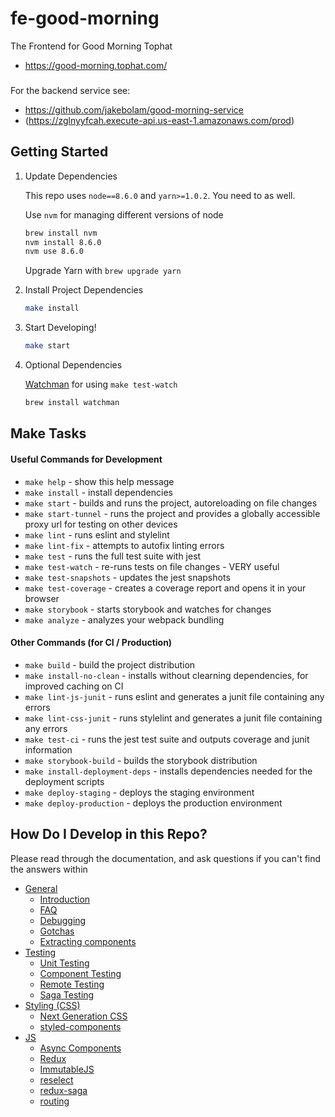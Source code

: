 # fe-good-morning
The Frontend for Good Morning Tophat
- https://good-morning.tophat.com/

###
For the backend service see:
- https://github.com/jakebolam/good-morning-service 
- (https://zglnyyfcah.execute-api.us-east-1.amazonaws.com/prod)

## Getting Started

1. Update Dependencies
    
    This repo uses `node==8.6.0` and `yarn>=1.0.2`. You need to as well.
    
    Use `nvm` for managing different versions of node
    ```bash
    brew install nvm
    nvm install 8.6.0
    nvm use 8.6.0
    ```
    
    Upgrade Yarn with `brew upgrade yarn`

1. Install Project Dependencies
    
    ```bash
    make install
    ```

1. Start Developing!

    ```bash
    make start
    ```

1. Optional Dependencies

    [Watchman](https://facebook.github.io/watchman/) for using `make test-watch`
    
    ```bash
    brew install watchman
    ```


## Make Tasks
#### Useful Commands for Development

- `make help` - show this help message
- `make install` - install dependencies
- `make start` - builds and runs the project, autoreloading on file changes
- `make start-tunnel` - runs the project and provides a globally accessible proxy url for testing on other devices
- `make lint` - runs eslint and stylelint
- `make lint-fix` - attempts to autofix linting errors
- `make test` - runs the full test suite with jest
- `make test-watch` - re-runs tests on file changes - VERY useful
- `make test-snapshots` - updates the jest snapshots
- `make test-coverage` - creates a coverage report and opens it in your browser
- `make storybook` - starts storybook and watches for changes
- `make analyze` - analyzes your webpack bundling

#### Other Commands (for CI / Production)

- `make build` - build the project distribution
- `make install-no-clean` - installs without clearning dependencies, for improved caching on CI
- `make lint-js-junit` - runs eslint and generates a junit file containing any errors
- `make lint-css-junit` - runs stylelint and generates a junit file containing any errors
- `make test-ci` - runs the jest test suite and outputs coverage and junit information
- `make storybook-build` - builds the storybook distribution
- `make install-deployment-deps` - installs dependencies needed for the deployment scripts
- `make deploy-staging` - deploys the staging environment
- `make deploy-production` - deploys the production environment

## How Do I Develop in this Repo?

Please read through the documentation, and ask questions if you can't find the answers within

- [General](docs/general)
  - [Introduction ](docs/general/introduction.md)
  - [FAQ](docs/general/faq.md)
  - [Debugging](docs/general/debugging.md)  
  - [Gotchas](docs/general/gotchas.md)
  - [Extracting components](docs/general/components.md)
- [Testing](docs/testing)
  - [Unit Testing](docs/testing/unit-testing.md)
  - [Component Testing](docs/testing/component-testing.md)
  - [Remote Testing](docs/testing/remote-testing.md)
  - [Saga Testing](docs/testing/saga-testing.md)
- [Styling (CSS)](docs/css)
  - [Next Generation CSS](docs/css/README.md#next-generation-css)
  - [styled-components](docs/css/README.md#styled-components)
- [JS](docs/js)
  - [Async Components](docs/js/async-components.md)
  - [Redux](docs/js/redux.md)
  - [ImmutableJS](docs/js/immutablejs.md)
  - [reselect](docs/js/reselect.md)
  - [redux-saga](docs/js/redux-saga.md)
  - [routing](docs/js/routing.md)
